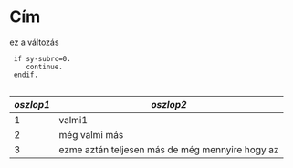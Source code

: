 
# Cím


ez a változás
```forrás
 if sy-subrc=0.
    continue.
 endif.
 
 ```

*oszlop1* | *oszlop2* |
--------|---------|
1 | valmi1 |
2 | még valmi más |
3 | ezme aztán teljesen más de még mennyire hogy az |
